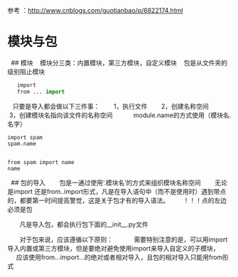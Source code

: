 参考 ：http://www.cnblogs.com/guotianbao/p/6822174.html
# 模块与包
   ## 模块
    模块分三类：内置模块，第三方模块，自定义模块
    包是从文件夹的级别阻止模块
 ```python
    import 
    from ... import
 ```   
    只要是导入都会做以下三件事：
        1，执行文件
        2，创建名称空间
        3，创建模块名指向该文件的名称空间
            module.name的方式使用（模块名.名字）
    
    import spam
    spam.name
    
    
    from spam import name
    name
    
    
    
   ## 包的导入
        包是一通过使用‘.模块名’的方式来组织模块名称空间
        无论是import 还是from..import形式，凡是在导入语句中（而不是使用时）遇到带点的，都要第一时间提高警觉，这是关于包才有的导入语法。
        ！！！点的左边必须是包
        
        凡是导入包，都会执行包下面的__init__.py文件
        
        
        对于包来说，应该遵循以下原则：
            需要特别注意的是，可以用import导入内置或第三方模块，但是要绝对避免使用import来导入自定义的子模块，
            应该使用from...import...的绝对或者相对导入，且包的相对导入只能用from形式
        
